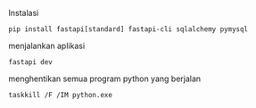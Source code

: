 
Instalasi
```
pip install fastapi[standard] fastapi-cli sqlalchemy pymysql
```

menjalankan aplikasi
```
fastapi dev
```

menghentikan semua program python yang berjalan
```
taskkill /F /IM python.exe
```